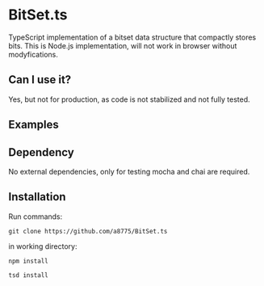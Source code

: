 # BitSet.ts
TypeScript implementation of a bitset data structure that compactly stores bits. 
This is Node.js implementation, will not work in browser without modyfications. 

## Can I use it?
Yes, but not for production, as code is not stabilized and not fully tested.

## Examples

## Dependency
No external dependencies, only for testing mocha and chai are required.

## Installation
Run commands:

`git clone https://github.com/a8775/BitSet.ts`

in working directory:

`npm install`

`tsd install`


